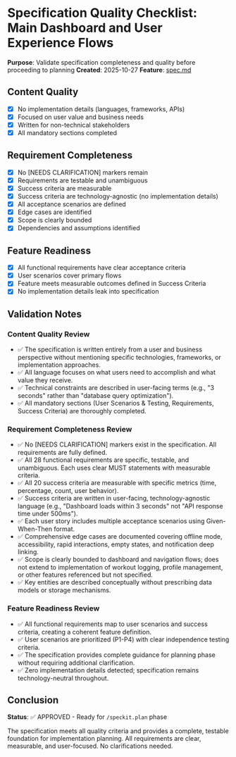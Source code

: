 # Specification Quality Checklist: Main Dashboard and User Experience Flows

**Purpose**: Validate specification completeness and quality before proceeding to planning
**Created**: 2025-10-27
**Feature**: [spec.md](../spec.md)

## Content Quality

- [x] No implementation details (languages, frameworks, APIs)
- [x] Focused on user value and business needs
- [x] Written for non-technical stakeholders
- [x] All mandatory sections completed

## Requirement Completeness

- [x] No [NEEDS CLARIFICATION] markers remain
- [x] Requirements are testable and unambiguous
- [x] Success criteria are measurable
- [x] Success criteria are technology-agnostic (no implementation details)
- [x] All acceptance scenarios are defined
- [x] Edge cases are identified
- [x] Scope is clearly bounded
- [x] Dependencies and assumptions identified

## Feature Readiness

- [x] All functional requirements have clear acceptance criteria
- [x] User scenarios cover primary flows
- [x] Feature meets measurable outcomes defined in Success Criteria
- [x] No implementation details leak into specification

## Validation Notes

### Content Quality Review
- ✅ The specification is written entirely from a user and business perspective without mentioning specific technologies, frameworks, or implementation approaches.
- ✅ All language focuses on what users need to accomplish and what value they receive.
- ✅ Technical constraints are described in user-facing terms (e.g., "3 seconds" rather than "database query optimization").
- ✅ All mandatory sections (User Scenarios & Testing, Requirements, Success Criteria) are thoroughly completed.

### Requirement Completeness Review
- ✅ No [NEEDS CLARIFICATION] markers exist in the specification. All requirements are fully defined.
- ✅ All 28 functional requirements are specific, testable, and unambiguous. Each uses clear MUST statements with measurable criteria.
- ✅ All 20 success criteria are measurable with specific metrics (time, percentage, count, user behavior).
- ✅ Success criteria are written in user-facing, technology-agnostic language (e.g., "Dashboard loads within 3 seconds" not "API response time under 500ms").
- ✅ Each user story includes multiple acceptance scenarios using Given-When-Then format.
- ✅ Comprehensive edge cases are documented covering offline mode, accessibility, rapid interactions, empty states, and notification deep linking.
- ✅ Scope is clearly bounded to dashboard and navigation flows; does not extend to implementation of workout logging, profile management, or other features referenced but not specified.
- ✅ Key entities are described conceptually without prescribing data models or storage mechanisms.

### Feature Readiness Review
- ✅ All functional requirements map to user scenarios and success criteria, creating a coherent feature definition.
- ✅ User scenarios are prioritized (P1-P4) with clear independence testing criteria.
- ✅ The specification provides complete guidance for planning phase without requiring additional clarification.
- ✅ Zero implementation details detected; specification remains technology-neutral throughout.

## Conclusion

**Status**: ✅ APPROVED - Ready for `/speckit.plan` phase

The specification meets all quality criteria and provides a complete, testable foundation for implementation planning. All requirements are clear, measurable, and user-focused. No clarifications needed.
